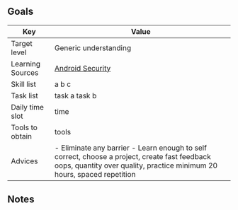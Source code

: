 ## Goals
Key | Value
---- | ----
Target level | Generic understanding
Learning Sources | [Android Security](https://github.com/ashishb/android-security-awesome)
Skill list | a b c
Task list | task a task b
Daily time slot | time
Tools to obtain | tools
Advices | - Eliminate any barrier - Learn enough to self correct, choose a project, create fast feedback oops, quantity over quality, practice minimum 20 hours, spaced repetition


## Notes
